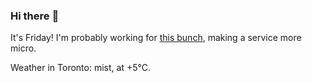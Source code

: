 ### Hi there :wave:

It's Friday! I'm probably working for [this bunch](https://github.com/kohofinancial), making a service more micro.

Weather in Toronto: mist, at +5°C.

